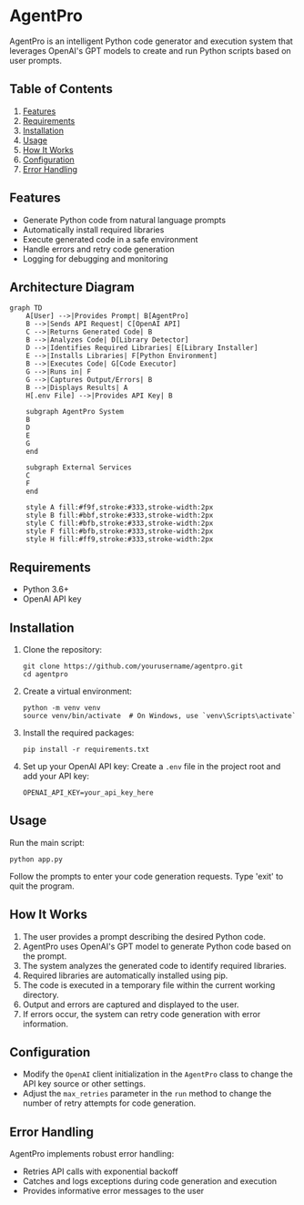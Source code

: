 # AgentPro

AgentPro is an intelligent Python code generator and execution system that leverages OpenAI's GPT models to create and run Python scripts based on user prompts.

## Table of Contents
1. [Features](#features)
2. [Requirements](#requirements)
3. [Installation](#installation)
4. [Usage](#usage)
5. [How It Works](#how-it-works)
6. [Configuration](#configuration)
7. [Error Handling](#error-handling)


## Features

- Generate Python code from natural language prompts
- Automatically install required libraries
- Execute generated code in a safe environment
- Handle errors and retry code generation
- Logging for debugging and monitoring

## Architecture Diagram

```mermaid
graph TD
    A[User] -->|Provides Prompt| B[AgentPro]
    B -->|Sends API Request| C[OpenAI API]
    C -->|Returns Generated Code| B
    B -->|Analyzes Code| D[Library Detector]
    D -->|Identifies Required Libraries| E[Library Installer]
    E -->|Installs Libraries| F[Python Environment]
    B -->|Executes Code| G[Code Executor]
    G -->|Runs in| F
    G -->|Captures Output/Errors| B
    B -->|Displays Results| A
    H[.env File] -->|Provides API Key| B
    
    subgraph AgentPro System
    B
    D
    E
    G
    end
    
    subgraph External Services
    C
    F
    end
    
    style A fill:#f9f,stroke:#333,stroke-width:2px
    style B fill:#bbf,stroke:#333,stroke-width:2px
    style C fill:#bfb,stroke:#333,stroke-width:2px
    style F fill:#bfb,stroke:#333,stroke-width:2px
    style H fill:#ff9,stroke:#333,stroke-width:2px
```

## Requirements

- Python 3.6+
- OpenAI API key

## Installation

1. Clone the repository:
   ```
   git clone https://github.com/yourusername/agentpro.git
   cd agentpro
   ```

2. Create a virtual environment:
   ```
   python -m venv venv
   source venv/bin/activate  # On Windows, use `venv\Scripts\activate`
   ```

3. Install the required packages:
   ```
   pip install -r requirements.txt
   ```

4. Set up your OpenAI API key:
   Create a `.env` file in the project root and add your API key:
   ```
   OPENAI_API_KEY=your_api_key_here
   ```

## Usage

Run the main script:

```
python app.py
```

Follow the prompts to enter your code generation requests. Type 'exit' to quit the program.

## How It Works

1. The user provides a prompt describing the desired Python code.
2. AgentPro uses OpenAI's GPT model to generate Python code based on the prompt.
3. The system analyzes the generated code to identify required libraries.
4. Required libraries are automatically installed using pip.
5. The code is executed in a temporary file within the current working directory.
6. Output and errors are captured and displayed to the user.
7. If errors occur, the system can retry code generation with error information.

## Configuration

- Modify the `OpenAI` client initialization in the `AgentPro` class to change the API key source or other settings.
- Adjust the `max_retries` parameter in the `run` method to change the number of retry attempts for code generation.

## Error Handling

AgentPro implements robust error handling:
- Retries API calls with exponential backoff
- Catches and logs exceptions during code generation and execution
- Provides informative error messages to the user

